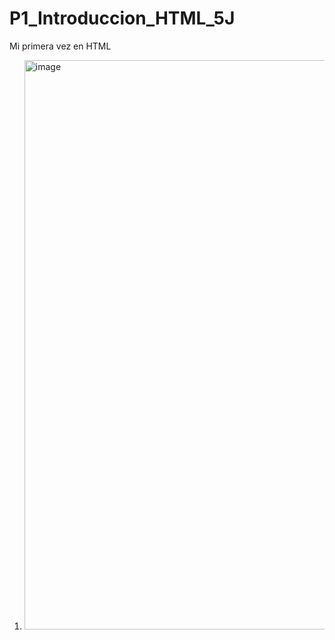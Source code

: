 # P1_Introduccion_HTML_5J
Mi primera vez en HTML
1. <img width="1032" height="911" alt="image" src="https://github.com/user-attachments/assets/f4872bd4-1bd4-4dbf-bfca-34ca38ed65d2" />

